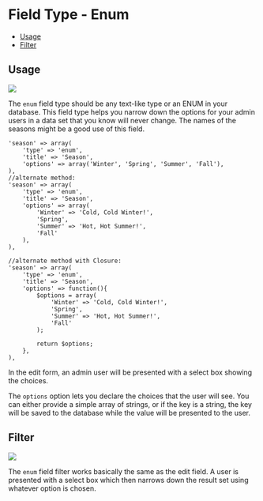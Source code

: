# Field Type - Enum

- [Usage](#usage)
- [Filter](#filter)

<a name="usage"></a>
## Usage

<img src="https://raw.github.com/FrozenNode/Laravel-Administrator/master/examples/images/field-type-enum.png" />

The `enum` field type should be any text-like type or an ENUM in your database. This field type helps you narrow down the options for your admin users in a data set that you know will never change. The names of the seasons might be a good use of this field.

	'season' => array(
		'type' => 'enum',
		'title' => 'Season',
		'options' => array('Winter', 'Spring', 'Summer', 'Fall'),
	),
	//alternate method:
	'season' => array(
		'type' => 'enum',
		'title' => 'Season',
		'options' => array(
			'Winter' => 'Cold, Cold Winter!',
			'Spring',
			'Summer' => 'Hot, Hot Summer!',
			'Fall'
		),
	),

	//alternate method with Closure:
	'season' => array(
		'type' => 'enum',
		'title' => 'Season',
		'options' => function(){
			$options = array(
				'Winter' => 'Cold, Cold Winter!',
				'Spring',
				'Summer' => 'Hot, Hot Summer!',
				'Fall'
			);

			return $options;
		},
	),

In the edit form, an admin user will be presented with a select box showing the choices.

The `options` option lets you declare the choices that the user will see. You can either provide a simple array of strings, or if the key is a string, the key will be saved to the database while the value will be presented to the user.

<a name="filter"></a>
## Filter

<img src="https://raw.github.com/FrozenNode/Laravel-Administrator/master/examples/images/field-type-enum-filter.png" />

The `enum` field filter works basically the same as the edit field. A user is presented with a select box which then narrows down the result set using whatever option is chosen.